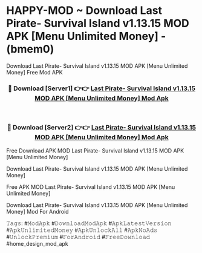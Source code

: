 # HAPPY-MOD ~ Download Last Pirate- Survival Island v1.13.15 MOD APK [Menu Unlimited Money] - (bmem0)
Download Last Pirate- Survival Island v1.13.15 MOD APK [Menu Unlimited Money] Free Mod APK

<div align="center">
<h3>🔴 Download [Server1] 👉👉 <a href="https://apk-comot.site?title=Last_Pirate-_Survival_Island_v1.13.15_MOD_APK_[Menu_Unlimited_Money]">Last Pirate- Survival Island v1.13.15 MOD APK [Menu Unlimited Money] Mod Apk</a></h3><br>

<h3>🔴 Download [Server2] 👉👉 <a href="https://apk-comot.site?title=Last_Pirate-_Survival_Island_v1.13.15_MOD_APK_[Menu_Unlimited_Money]">Last Pirate- Survival Island v1.13.15 MOD APK [Menu Unlimited Money] Mod Apk</a></h3>
</div>


Free Download APK MOD Last Pirate- Survival Island v1.13.15 MOD APK [Menu Unlimited Money]

Download Last Pirate- Survival Island v1.13.15 MOD APK [Menu Unlimited Money] 

Free APK MOD Last Pirate- Survival Island v1.13.15 MOD APK [Menu Unlimited Money] 

Download Last Pirate- Survival Island v1.13.15 MOD APK [Menu Unlimited Money] Mod For Android

𝚃𝚊𝚐𝚜: #𝙼𝚘𝚍𝙰𝚙𝚔 #𝙳𝚘𝚠𝚗𝚕𝚘𝚊𝚍𝙼𝚘𝚍𝙰𝚙𝚔 #𝙰𝚙𝚔𝙻𝚊𝚝𝚎𝚜𝚝𝚅𝚎𝚛𝚜𝚒𝚘𝚗 #𝙰𝚙𝚔𝚄𝚗𝚕𝚒𝚖𝚒𝚝𝚎𝚍𝙼𝚘𝚗𝚎𝚢 #𝙰𝚙𝚔𝚄𝚗𝚕𝚘𝚌𝚔𝙰𝚕𝚕 #𝙰𝚙𝚔𝙽𝚘𝙰𝚍𝚜 #𝚄𝚗𝚕𝚘𝚌𝚔𝙿𝚛𝚎𝚖𝚒𝚞𝚖 #𝙵𝚘𝚛𝙰𝚗𝚍𝚛𝚘𝚒𝚍 #𝙵𝚛𝚎𝚎𝙳𝚘𝚠𝚗𝚕𝚘𝚊𝚍 #home_design_mod_apk